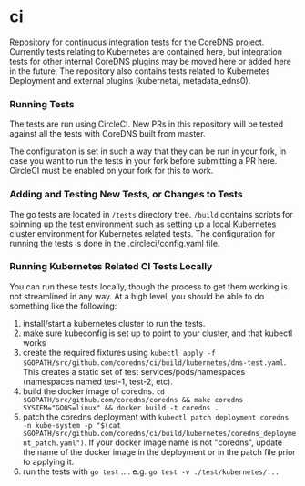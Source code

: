 # ci

Repository for continuous integration tests for the CoreDNS project. Currently tests relating to Kubernetes are contained here, but integration tests for other internal CoreDNS plugins may be moved here or added here in the future. 
The repository also contains tests related to Kubernetes Deployment and external plugins (kubernetai, metadata_edns0).

### Running Tests

The tests are run using CircleCI. New PRs in this repository will be tested against all the tests with CoreDNS built from master.

The configuration is set in such a way that they can be run in your fork, in case you want to run the tests in your fork before submitting a PR here.
CircleCI must be enabled on your fork for this to work.

### Adding and Testing New Tests, or Changes to Tests

The go tests are located in `/tests` directory tree. `/build` contains scripts for spinning up the test 
environment such as setting up a local Kubernetes cluster environment for Kubernetes related tests.
The configuration for running the tests is done in the .circleci/config.yaml file.

### Running Kubernetes Related CI Tests Locally

You can run these tests locally, though the process to get them working is not streamlined in any way.
At a high level, you should be able to do something like the following:
1. install/start a kubernetes cluster to run the tests.
2. make sure kubeconfig is set up to point to your cluster, and that kubectl works
3. create the required fixtures using `kubectl apply -f $GOPATH/src/github.com/coredns/ci/build/kubernetes/dns-test.yaml`. This creates a static set of test services/pods/namespaces (namespaces named test-1, test-2, etc).
4. build the docker image of coredns. `cd $GOPATH/src/github.com/coredns/coredns && make coredns SYSTEM="GOOS=linux" && docker build -t coredns .`
5. patch the coredns deployment with `kubectl patch deployment coredns -n kube-system -p "$(cat $GOPATH/src/github.com/coredns/ci/build/kubernetes/coredns_deployment_patch.yaml")`. If your docker image name is not "coredns", update the name of the docker image in the deployment or in the patch file prior to applying it. 
6. run the tests with `go test` .... e.g. `go test -v ./test/kubernetes/...`
